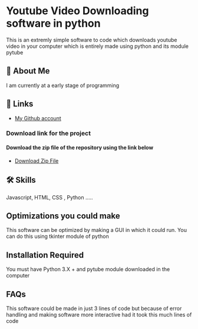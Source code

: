 
# Youtube Video Downloading software in python

This is an extremly simple software to code which downloads youtube video in your computer which is entirely made using python and its module pytube

## 🚀 About Me
I am currently at a early stage of programming

  
## 🔗 Links

- [My Github account](https://github.com/Harshu9892)

### Download link for the project
#### Download the zip file of the repository using the link below

- [Download Zip File](https://github.com/Harshu9892/Youtube-Video-Downloading-software-in-python/archive/refs/heads/main.zip)
## 🛠 Skills
Javascript, HTML, CSS , Python .....
## Optimizations you could make

This software can be optimized by making a GUI in which it could run. You can do this using tkinter module of python

  
## Installation Required

You must have Python 3.X + and pytube module downloaded in the computer

## FAQs
This software could be made in just 3 lines of code but because of error handling and making software more interactive had it took this much lines of code
